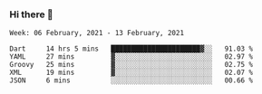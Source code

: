 ### Hi there 👋

<!--
**devcat37/devcat37** is a ✨ _special_ ✨ repository because its `README.md` (this file) appears on your GitHub profile.

Here are some ideas to get you started:

- 🔭 I’m currently working on ...
- 🌱 I’m currently learning ...
- 👯 I’m looking to collaborate on ...
- 🤔 I’m looking for help with ...
- 💬 Ask me about ...
- 📫 How to reach me: ...
- 😄 Pronouns: ...
- ⚡ Fun fact: ...
-->

<!--START_SECTION:waka-->
```text
Week: 06 February, 2021 - 13 February, 2021

Dart     14 hrs 5 mins   ██████████████████████▓░░   91.03 % 
YAML     27 mins         ▓░░░░░░░░░░░░░░░░░░░░░░░░   02.97 % 
Groovy   25 mins         ▓░░░░░░░░░░░░░░░░░░░░░░░░   02.75 % 
XML      19 mins         ▓░░░░░░░░░░░░░░░░░░░░░░░░   02.07 % 
JSON     6 mins          ░░░░░░░░░░░░░░░░░░░░░░░░░   00.66 % 
```
<!--END_SECTION:waka-->
